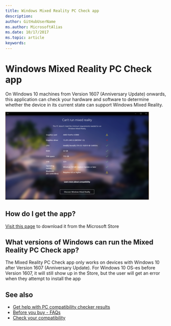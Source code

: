 ```yaml
---
title: Windows Mixed Reality PC Check app
description: 
author: GitHubUserName
ms.author: MicrosoftAlias
ms.date: 10/17/2017
ms.topic: article
keywords: 
---
```



# Windows Mixed Reality PC Check app

On Windows 10 machines from Version 1607 (Anniversary Update) onwards, this application can check your hardware and software to determine whether the device in its current state can support Windows Mixed Reality.

![Snapshot of results from PC Check app](images/450px-snapshot-of-results-from-pc-check-app.png)

## How do I get the app?

[Visit this page](https://www.microsoft.com/en-us/store/p/windows-mixed-reality-pc-check/9nzvl19n7cnc) to download it from the Microsoft Store

## What versions of Windows can run the Mixed Reality PC Check app?

The Mixed Reality PC Check app only works on devices with Windows 10 after Version 1607 (Anniversary Update). For Windows 10 OS-es before Version 1607, it will still show up in the Store, but the user will get an error when they attempt to install the app

## See also
* [Get help with PC compatibility checker results](https://support.microsoft.com/en-us/help/4045777/windows-10-get-help-with-pc-compatibility-in-windows-mixed-reality?preview)
* [Before you buy - FAQs](before-you-buy-faqs.md)
* [Check your compatibility](check-your-compatibility.md)
